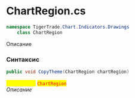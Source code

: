 
# ChartRegion.cs
```csharp
namespace TigerTrade.Chart.Indicators.Drawings  
    class ChartRegion
```

Описание

### Синтаксис
```csharp
public void CopyTheme(ChartRegion chartRegion)
```

<mark style="color:yellow;">**`chartRegion`**</mark> <mark style="color:red;">`ChartRegion`</mark>  
 *Описание*  
  

                    
                    